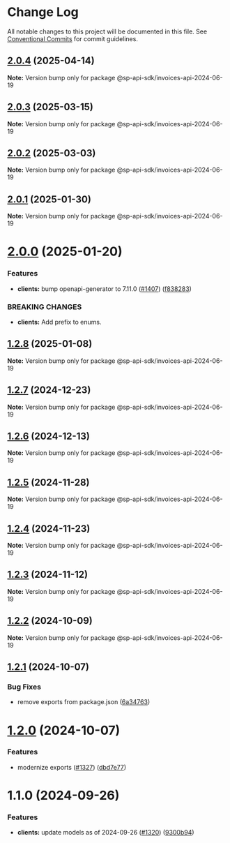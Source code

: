 # Change Log

All notable changes to this project will be documented in this file.
See [Conventional Commits](https://conventionalcommits.org) for commit guidelines.

## [2.0.4](https://github.com/bizon/selling-partner-api-sdk/compare/@sp-api-sdk/invoices-api-2024-06-19@2.0.3...@sp-api-sdk/invoices-api-2024-06-19@2.0.4) (2025-04-14)

**Note:** Version bump only for package @sp-api-sdk/invoices-api-2024-06-19

## [2.0.3](https://github.com/bizon/selling-partner-api-sdk/compare/@sp-api-sdk/invoices-api-2024-06-19@2.0.2...@sp-api-sdk/invoices-api-2024-06-19@2.0.3) (2025-03-15)

**Note:** Version bump only for package @sp-api-sdk/invoices-api-2024-06-19

## [2.0.2](https://github.com/bizon/selling-partner-api-sdk/compare/@sp-api-sdk/invoices-api-2024-06-19@2.0.1...@sp-api-sdk/invoices-api-2024-06-19@2.0.2) (2025-03-03)

**Note:** Version bump only for package @sp-api-sdk/invoices-api-2024-06-19

## [2.0.1](https://github.com/bizon/selling-partner-api-sdk/compare/@sp-api-sdk/invoices-api-2024-06-19@2.0.0...@sp-api-sdk/invoices-api-2024-06-19@2.0.1) (2025-01-30)

**Note:** Version bump only for package @sp-api-sdk/invoices-api-2024-06-19

# [2.0.0](https://github.com/bizon/selling-partner-api-sdk/compare/@sp-api-sdk/invoices-api-2024-06-19@1.2.8...@sp-api-sdk/invoices-api-2024-06-19@2.0.0) (2025-01-20)

### Features

* **clients:** bump openapi-generator to 7.11.0 ([#1407](https://github.com/bizon/selling-partner-api-sdk/issues/1407)) ([f838283](https://github.com/bizon/selling-partner-api-sdk/commit/f838283172bb7acc895cdecadeddbe9879c07ba6))

### BREAKING CHANGES

* **clients:** Add prefix to enums.

## [1.2.8](https://github.com/bizon/selling-partner-api-sdk/compare/@sp-api-sdk/invoices-api-2024-06-19@1.2.7...@sp-api-sdk/invoices-api-2024-06-19@1.2.8) (2025-01-08)

**Note:** Version bump only for package @sp-api-sdk/invoices-api-2024-06-19

## [1.2.7](https://github.com/bizon/selling-partner-api-sdk/compare/@sp-api-sdk/invoices-api-2024-06-19@1.2.6...@sp-api-sdk/invoices-api-2024-06-19@1.2.7) (2024-12-23)

**Note:** Version bump only for package @sp-api-sdk/invoices-api-2024-06-19

## [1.2.6](https://github.com/bizon/selling-partner-api-sdk/compare/@sp-api-sdk/invoices-api-2024-06-19@1.2.5...@sp-api-sdk/invoices-api-2024-06-19@1.2.6) (2024-12-13)

**Note:** Version bump only for package @sp-api-sdk/invoices-api-2024-06-19

## [1.2.5](https://github.com/bizon/selling-partner-api-sdk/compare/@sp-api-sdk/invoices-api-2024-06-19@1.2.4...@sp-api-sdk/invoices-api-2024-06-19@1.2.5) (2024-11-28)

**Note:** Version bump only for package @sp-api-sdk/invoices-api-2024-06-19

## [1.2.4](https://github.com/bizon/selling-partner-api-sdk/compare/@sp-api-sdk/invoices-api-2024-06-19@1.2.3...@sp-api-sdk/invoices-api-2024-06-19@1.2.4) (2024-11-23)

**Note:** Version bump only for package @sp-api-sdk/invoices-api-2024-06-19

## [1.2.3](https://github.com/bizon/selling-partner-api-sdk/compare/@sp-api-sdk/invoices-api-2024-06-19@1.2.2...@sp-api-sdk/invoices-api-2024-06-19@1.2.3) (2024-11-12)

**Note:** Version bump only for package @sp-api-sdk/invoices-api-2024-06-19

## [1.2.2](https://github.com/bizon/selling-partner-api-sdk/compare/@sp-api-sdk/invoices-api-2024-06-19@1.2.1...@sp-api-sdk/invoices-api-2024-06-19@1.2.2) (2024-10-09)

**Note:** Version bump only for package @sp-api-sdk/invoices-api-2024-06-19

## [1.2.1](https://github.com/bizon/selling-partner-api-sdk/compare/@sp-api-sdk/invoices-api-2024-06-19@1.2.0...@sp-api-sdk/invoices-api-2024-06-19@1.2.1) (2024-10-07)

### Bug Fixes

* remove exports from package.json ([6a34763](https://github.com/bizon/selling-partner-api-sdk/commit/6a347634f8089f511a393ad481a93796431e8947))

# [1.2.0](https://github.com/bizon/selling-partner-api-sdk/compare/@sp-api-sdk/invoices-api-2024-06-19@1.1.0...@sp-api-sdk/invoices-api-2024-06-19@1.2.0) (2024-10-07)

### Features

* modernize exports ([#1327](https://github.com/bizon/selling-partner-api-sdk/issues/1327)) ([dbd7e77](https://github.com/bizon/selling-partner-api-sdk/commit/dbd7e77ebe5d64131a46671df332fdf66f8b0e0c))

# 1.1.0 (2024-09-26)

### Features

* **clients:** update models as of 2024-09-26 ([#1320](https://github.com/bizon/selling-partner-api-sdk/issues/1320)) ([9300b94](https://github.com/bizon/selling-partner-api-sdk/commit/9300b94c17df12d40a99b754d69408b52bfd7e58))
